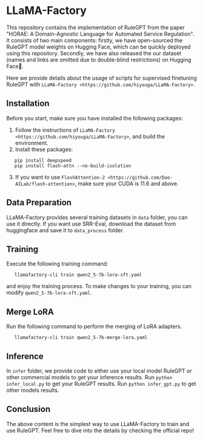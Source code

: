 LLaMA-Factory
=============

This repository contains the implementation of RuleGPT from the paper "HORAE: A Domain-Agnostic Language for Automated Service Regulation". It consists of two main components: firstly, we have open-sourced the RuleGPT model weights on Hugging Face, which can be quickly deployed using this repository. Secondly, we have also released the our dataset (names and links are omitted due to double-blind restrictions) on Hugging Face🤗.

Here we provide details about the usage of scripts for supervised finetuning RuleGPT with `LLaMA-Factory <https://github.com/hiyouga/LLaMA-Factory>`.


Installation
------------

Before you start, make sure you have installed the following packages:

1. Follow the instructions of `LLaMA-Factory <https://github.com/hiyouga/LLaMA-Factory>`, and build the environment.
2. Install these packages:

```
   pip install deepspeed
   pip install flash-attn --no-build-isolation
```

3. If you want to use `FlashAttention-2 <https://github.com/Dao-AILab/flash-attention>`, make sure your CUDA is 11.6 and above.

Data Preparation
----------------

LLaMA-Factory provides several training datasets in ``data`` folder, you can use it directly. If you want use SRR-Eval, download the dataset from huggingface and save it to ``data_process`` folder. 

Training
--------

Execute the following training command:

```
   llamafactory-cli train qwen2_5-7b-lora-sft.yaml
```

and enjoy the training process. To make changes to your training, you can modify ``qwen2_5-7b-lora-sft.yaml``.

Merge LoRA
----------

Run the following command to perform the merging of LoRA adapters.

```
   llamafactory-cli train qwen2_5-7b-merge-lora.yaml
```

Inference
----------
In `infer` folder, we provide code to either use your local model RuleGPT or other commercial models to get your inference results.
Run `python infer_local.py` to get your RuleGPT results. Run `python infer_gpt.py` to get other models results.


Conclusion
----------

The above content is the simplest way to use LLaMA-Factory to train and use RuleGPT. Feel free to dive into the details by checking the official repo!
